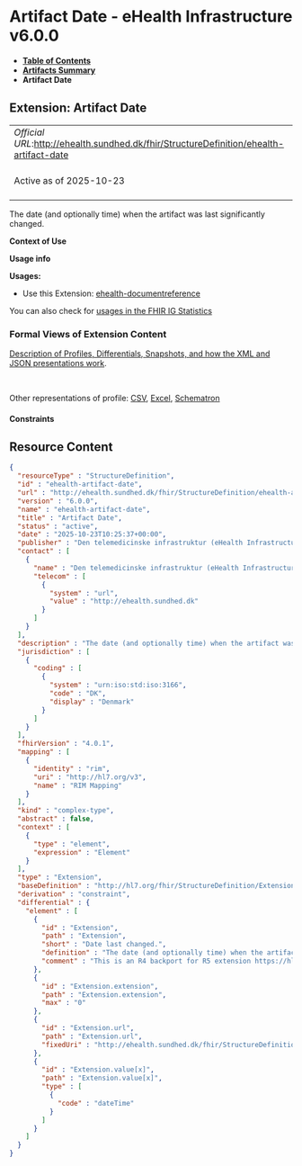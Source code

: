 # Artifact Date - eHealth Infrastructure v6.0.0

* [**Table of Contents**](toc.md)
* [**Artifacts Summary**](artifacts.md)
* **Artifact Date**

## Extension: Artifact Date 

| | |
| :--- | :--- |
| *Official URL*:http://ehealth.sundhed.dk/fhir/StructureDefinition/ehealth-artifact-date | *Version*:6.0.0 |
| Active as of 2025-10-23 | *Computable Name*:ehealth-artifact-date |

The date (and optionally time) when the artifact was last significantly changed.

**Context of Use**

**Usage info**

**Usages:**

* Use this Extension: [ehealth-documentreference](StructureDefinition-ehealth-documentreference.md)

You can also check for [usages in the FHIR IG Statistics](https://packages2.fhir.org/xig/dk.ehealth.sundhed.fhir.ig.core|current/StructureDefinition/ehealth-artifact-date)

### Formal Views of Extension Content

 [Description of Profiles, Differentials, Snapshots, and how the XML and JSON presentations work](http://build.fhir.org/ig/FHIR/ig-guidance/readingIgs.html#structure-definitions). 

 

Other representations of profile: [CSV](StructureDefinition-ehealth-artifact-date.csv), [Excel](StructureDefinition-ehealth-artifact-date.xlsx), [Schematron](StructureDefinition-ehealth-artifact-date.sch) 

#### Constraints



## Resource Content

```json
{
  "resourceType" : "StructureDefinition",
  "id" : "ehealth-artifact-date",
  "url" : "http://ehealth.sundhed.dk/fhir/StructureDefinition/ehealth-artifact-date",
  "version" : "6.0.0",
  "name" : "ehealth-artifact-date",
  "title" : "Artifact Date",
  "status" : "active",
  "date" : "2025-10-23T10:25:37+00:00",
  "publisher" : "Den telemedicinske infrastruktur (eHealth Infrastructure)",
  "contact" : [
    {
      "name" : "Den telemedicinske infrastruktur (eHealth Infrastructure)",
      "telecom" : [
        {
          "system" : "url",
          "value" : "http://ehealth.sundhed.dk"
        }
      ]
    }
  ],
  "description" : "The date (and optionally time) when the artifact was last significantly changed.",
  "jurisdiction" : [
    {
      "coding" : [
        {
          "system" : "urn:iso:std:iso:3166",
          "code" : "DK",
          "display" : "Denmark"
        }
      ]
    }
  ],
  "fhirVersion" : "4.0.1",
  "mapping" : [
    {
      "identity" : "rim",
      "uri" : "http://hl7.org/v3",
      "name" : "RIM Mapping"
    }
  ],
  "kind" : "complex-type",
  "abstract" : false,
  "context" : [
    {
      "type" : "element",
      "expression" : "Element"
    }
  ],
  "type" : "Extension",
  "baseDefinition" : "http://hl7.org/fhir/StructureDefinition/Extension",
  "derivation" : "constraint",
  "differential" : {
    "element" : [
      {
        "id" : "Extension",
        "path" : "Extension",
        "short" : "Date last changed.",
        "definition" : "The date (and optionally time) when the artifact was last significantly changed.",
        "comment" : "This is an R4 backport for R5 extension https://hl7.org/fhir/extensions/StructureDefinition-artifact-date.html"
      },
      {
        "id" : "Extension.extension",
        "path" : "Extension.extension",
        "max" : "0"
      },
      {
        "id" : "Extension.url",
        "path" : "Extension.url",
        "fixedUri" : "http://ehealth.sundhed.dk/fhir/StructureDefinition/ehealth-artifact-date"
      },
      {
        "id" : "Extension.value[x]",
        "path" : "Extension.value[x]",
        "type" : [
          {
            "code" : "dateTime"
          }
        ]
      }
    ]
  }
}

```
